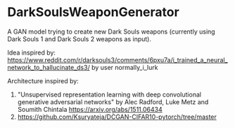 # DarkSoulsWeaponGenerator
A GAN model trying to create new Dark Souls weapons (currently using Dark Souls 1 and Dark Souls 2 weapons as input).

Idea inspired by: 
https://www.reddit.com/r/darksouls3/comments/6pxu7a/i_trained_a_neural_network_to_hallucinate_ds3/ by user normally_i_lurk


Architecture inspired by:
1) "Unsupervised representation learning with deep convolutional generative adversarial networks" by Alec Radford, Luke Metz and Soumith Chintala https://arxiv.org/abs/1511.06434
2) https://github.com/Ksuryateja/DCGAN-CIFAR10-pytorch/tree/master
